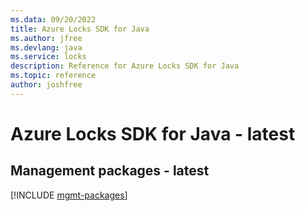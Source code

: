 ```yaml
---
ms.data: 09/20/2022
title: Azure Locks SDK for Java
ms.author: jfree
ms.devlang: java
ms.service: locks
description: Reference for Azure Locks SDK for Java
ms.topic: reference
author: joshfree
---
```

# Azure Locks SDK for Java - latest

## Management packages - latest
[!INCLUDE [mgmt-packages](locks-mgmt-index.md)]